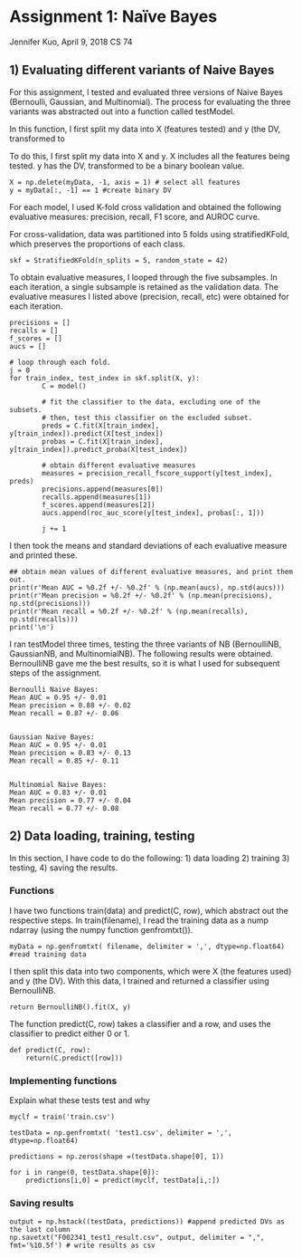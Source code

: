 # Assignment 1: Naïve Bayes

Jennifer Kuo, April 9, 2018
CS 74

## 1) Evaluating different variants of Naive Bayes

For this assignment, I tested and evaluated three versions of Naive Bayes (Bernoulli, Gaussian, and Multinomial). The process for evaluating the three variants was abstracted out into a function called testModel. 

In this function, I first split my data into X (features tested) and y (the DV, transformed to

To do this, I first split my data into X and y. X includes all the features being tested. y has the DV, transformed to be a binary boolean value.

```
X = np.delete(myData, -1, axis = 1) # select all features
y = myData[:, -1] == 1 #create binary DV
```
For each model, I used K-fold cross validation and obtained the following evaluative measures: precision, recall, F1 score, and AUROC curve.  

For cross-validation, data was partitioned into 5 folds using stratifiedKFold, which preserves the proportions of each class.

```
skf = StratifiedKFold(n_splits = 5, random_state = 42)
```

To obtain evaluative measures, I looped through the five subsamples. In each iteration, a single subsample is retained as the validation data. The evaluative measures I listed above (precision, recall, etc) were obtained for each iteration.

```
precisions = []
recalls = []
f_scores = []
aucs = []

# loop through each fold.
j = 0
for train_index, test_index in skf.split(X, y):
        C = model() 
        
        # fit the classifier to the data, excluding one of the subsets. 
        # then, test this classifier on the excluded subset.
        preds = C.fit(X[train_index], y[train_index]).predict(X[test_index])
        probas = C.fit(X[train_index], y[train_index]).predict_proba(X[test_index])
        
        # obtain different evaluative measures
        measures = precision_recall_fscore_support(y[test_index], preds)
        precisions.append(measures[0])
        recalls.append(measures[1])
        f_scores.append(measures[2])
        aucs.append(roc_auc_score(y[test_index], probas[:, 1]))

        j += 1   
```

I then took the means and standard deviations of each evaluative measure and printed these.

```
## obtain mean values of different evaluative measures, and print them out. 
print(r'Mean AUC = %0.2f +/- %0.2f' % (np.mean(aucs), np.std(aucs)))
print(r'Mean precision = %0.2f +/- %0.2f' % (np.mean(precisions), np.std(precisions)))
print(r'Mean recall = %0.2f +/- %0.2f' % (np.mean(recalls), np.std(recalls)))
print('\n')
```

I ran testModel three times, testing the three variants of NB (BernoulliNB, GaussianNB, and MultinomialNB). The following results were obtained. BernoulliNB gave me the best results, so it is what I used for subsequent steps of the assignment.

```
Bernoulli Naive Bayes:
Mean AUC = 0.95 +/- 0.01
Mean precision = 0.88 +/- 0.02
Mean recall = 0.87 +/- 0.06


Gaussian Naive Bayes:
Mean AUC = 0.95 +/- 0.01
Mean precision = 0.83 +/- 0.13
Mean recall = 0.85 +/- 0.11


Multinomial Naive Bayes:
Mean AUC = 0.83 +/- 0.01
Mean precision = 0.77 +/- 0.04
Mean recall = 0.77 +/- 0.08
```

## 2) Data loading, training, testing
In this section, I have code to do the following: 1) data loading 2) training 3) testing, 4) saving the results.

### Functions
I have two functions train(data) and predict(C, row), which abstract out the respective steps.
In train(filename), I read the training data as a nump ndarray (using the numpy function genfromtxt()).
```
myData = np.genfromtxt( filename, delimiter = ',', dtype=np.float64) #read training data
```
I then split this data into two components, which were X (the features used) and y (the DV). With this data, I trained and returned a classifier using BernoulliNB. 

```
return BernoulliNB().fit(X, y)
```

The function predict(C, row) takes a classifier and a row, and uses the classifier to predict either 0 or 1. 
```
def predict(C, row):
    return(C.predict([row]))
```
### Implementing functions

Explain what these tests test and why

```
myclf = train('train.csv')
```

```
testData = np.genfromtxt( 'test1.csv', delimiter = ',', dtype=np.float64)

```

```
predictions = np.zeros(shape =(testData.shape[0], 1))

for i in range(0, testData.shape[0]):
    predictions[i,0] = predict(myclf, testData[i,:])
```

### Saving results

```
output = np.hstack((testData, predictions)) #append predicted DVs as the last column
np.savetxt("F002341_test1_result.csv", output, delimiter = ",", fmt='%10.5f') # write results as csv

```
